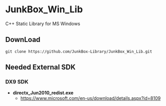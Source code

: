 # JunkBox_Win_Lib
C++ Static Library for MS Windows

## DownLoad
```
git clone https://github.com/JunkBox-Library/JunkBox_Win_Lib.git
```

## Needed External SDK
### DX9 SDK
* **directx_Jun2010_redist.exe**
   * https://www.microsoft.com/en-us/download/details.aspx?id=8109
 

